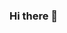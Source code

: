### Hi there 👋

<!--
**SkrSateri/SkrSateri** is a ✨ _special_ ✨ repository because its `README.md` (this file) appears on your GitHub profile.

Here are some ideas to get you started:

🌱 I’m currently learning Java, Spring, Sql
A Computer engineer trying to improve his programming skills
